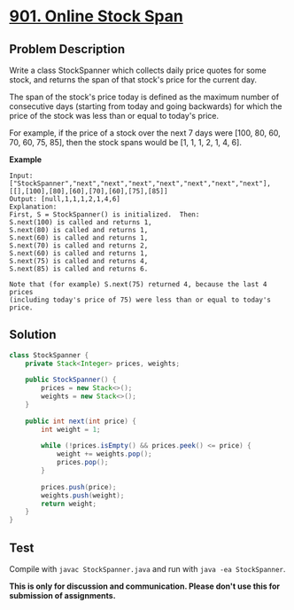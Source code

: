 # [901. Online Stock Span][title]

## Problem Description

Write a class StockSpanner which collects daily price quotes for some stock, and returns the span of that stock's price for the current day.

The span of the stock's price today is defined as the maximum number of consecutive days (starting from today and going backwards) for which the price of the stock was less than or equal to today's price.

For example, if the price of a stock over the next 7 days were [100, 80, 60, 70, 60, 75, 85], then the stock spans would be [1, 1, 1, 2, 1, 4, 6].

**Example**

```
Input: ["StockSpanner","next","next","next","next","next","next","next"], [[],[100],[80],[60],[70],[60],[75],[85]]
Output: [null,1,1,1,2,1,4,6]
Explanation: 
First, S = StockSpanner() is initialized.  Then:
S.next(100) is called and returns 1,
S.next(80) is called and returns 1,
S.next(60) is called and returns 1,
S.next(70) is called and returns 2,
S.next(60) is called and returns 1,
S.next(75) is called and returns 4,
S.next(85) is called and returns 6.

Note that (for example) S.next(75) returned 4, because the last 4 prices
(including today's price of 75) were less than or equal to today's price.
```

## Solution

```java
class StockSpanner {
    private Stack<Integer> prices, weights;
    
    public StockSpanner() {
        prices = new Stack<>();
        weights = new Stack<>();
    }
    
    public int next(int price) {
        int weight = 1;
        
        while (!prices.isEmpty() && prices.peek() <= price) {
            weight += weights.pop();
            prices.pop();
        }
        
        prices.push(price);
        weights.push(weight);
        return weight;
    }
}
```

## Test

Compile with `javac StockSpanner.java` and run with `java -ea StockSpanner`.

**This is only for discussion and communication. Please don't use this for submission of assignments.**

[title]: https://leetcode.com/problems/online-stock-span/